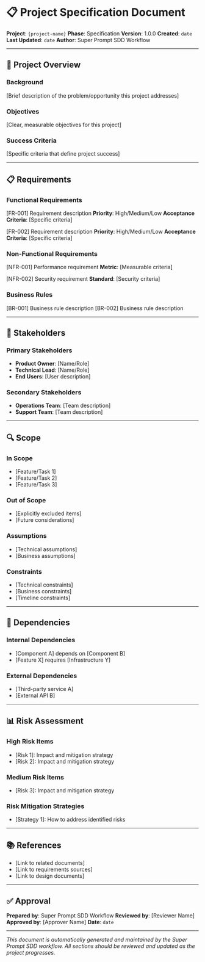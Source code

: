 # 📋 Project Specification Document

**Project**: `{project-name}`
**Phase**: Specification
**Version**: 1.0.0
**Created**: `date`
**Last Updated**: `date`
**Author**: Super Prompt SDD Workflow

---

## 🎯 Project Overview

### Background
[Brief description of the problem/opportunity this project addresses]

### Objectives
[Clear, measurable objectives for this project]

### Success Criteria
[Specific criteria that define project success]

---

## 📋 Requirements

### Functional Requirements
[FR-001] Requirement description
**Priority**: High/Medium/Low
**Acceptance Criteria**: [Specific criteria]

[FR-002] Requirement description
**Priority**: High/Medium/Low
**Acceptance Criteria**: [Specific criteria]

### Non-Functional Requirements
[NFR-001] Performance requirement
**Metric**: [Measurable criteria]

[NFR-002] Security requirement
**Standard**: [Security criteria]

### Business Rules
[BR-001] Business rule description
[BR-002] Business rule description

---

## 👥 Stakeholders

### Primary Stakeholders
- **Product Owner**: [Name/Role]
- **Technical Lead**: [Name/Role]
- **End Users**: [User description]

### Secondary Stakeholders
- **Operations Team**: [Team description]
- **Support Team**: [Team description]

---

## 🔍 Scope

### In Scope
- [Feature/Task 1]
- [Feature/Task 2]
- [Feature/Task 3]

### Out of Scope
- [Explicitly excluded items]
- [Future considerations]

### Assumptions
- [Technical assumptions]
- [Business assumptions]

### Constraints
- [Technical constraints]
- [Business constraints]
- [Timeline constraints]

---

## 🔗 Dependencies

### Internal Dependencies
- [Component A] depends on [Component B]
- [Feature X] requires [Infrastructure Y]

### External Dependencies
- [Third-party service A]
- [External API B]

---

## 📊 Risk Assessment

### High Risk Items
- [Risk 1]: Impact and mitigation strategy
- [Risk 2]: Impact and mitigation strategy

### Medium Risk Items
- [Risk 3]: Impact and mitigation strategy

### Risk Mitigation Strategies
- [Strategy 1]: How to address identified risks

---

## 📚 References

- [Link to related documents]
- [Link to requirements sources]
- [Link to design documents]

---

## ✅ Approval

**Prepared by**: Super Prompt SDD Workflow
**Reviewed by**: [Reviewer Name]
**Approved by**: [Approver Name]
**Date**: `date`

---

*This document is automatically generated and maintained by the Super Prompt SDD workflow. All sections should be reviewed and updated as the project progresses.*
